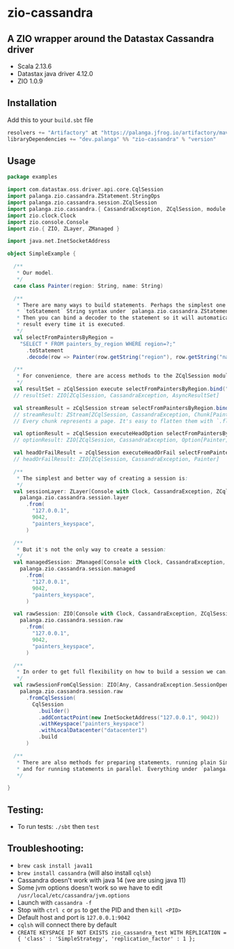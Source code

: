 zio-cassandra
=============

A ZIO wrapper around the Datastax Cassandra driver
--------------------------------------------------

* Scala 2.13.6
* Datastax java driver 4.12.0
* ZIO 1.0.9

Installation
------------

Add this to your `build.sbt` file
```sbt
resolvers += "Artifactory" at "https://palanga.jfrog.io/artifactory/maven/"
libraryDependencies += "dev.palanga" %% "zio-cassandra" % "version"
```

Usage
-----

```scala
package examples

import com.datastax.oss.driver.api.core.CqlSession
import palanga.zio.cassandra.ZStatement.StringOps
import palanga.zio.cassandra.session.ZCqlSession
import palanga.zio.cassandra.{ CassandraException, ZCqlSession, module => zCqlSession }
import zio.clock.Clock
import zio.console.Console
import zio.{ ZIO, ZLayer, ZManaged }

import java.net.InetSocketAddress

object SimpleExample {

  /**
   * Our model.
   */
  case class Painter(region: String, name: String)

  /**
   * There are many ways to build statements. Perhaps the simplest one is using
   * `toStatement` String syntax under `palanga.zio.cassandra.ZStatement.StringOps`.
   * Then you can bind a decoder to the statement so it will automatically parse the
   * result every time it is executed.
   */
  val selectFromPaintersByRegion =
    "SELECT * FROM painters_by_region WHERE region=?;"                        // String
      .toStatement                                                            // ZSimpleStatement[Row]
      .decode(row => Painter(row.getString("region"), row.getString("name"))) // ZSimpleStatement[Painter]

  /**
   * For convenience, there are access methods to the ZCqlSession module under `palanga.zio.cassandra.module`.
   */
  val resultSet = zCqlSession execute selectFromPaintersByRegion.bind("Latin America")
  // resultSet: ZIO[ZCqlSession, CassandraException, AsyncResultSet]

  val streamResult = zCqlSession stream selectFromPaintersByRegion.bind("Latin America")
  // streamResult: ZStream[ZCqlSession, CassandraException, Chunk[Painter]]
  // Every chunk represents a page. It's easy to flatten them with `.flattenChunks`.

  val optionResult = zCqlSession executeHeadOption selectFromPaintersByRegion.bind("Europe")
  // optionResult: ZIO[ZCqlSession, CassandraException, Option[Painter]]

  val headOrFailResult = zCqlSession executeHeadOrFail selectFromPaintersByRegion.bind("West Pacific")
  // headOrFailResult: ZIO[ZCqlSession, CassandraException, Painter]

  /**
   * The simplest and better way of creating a session is:
   */
  val sessionLayer: ZLayer[Console with Clock, CassandraException, ZCqlSession] =
    palanga.zio.cassandra.session.layer
      .from(
        "127.0.0.1",
        9042,
        "painters_keyspace",
      )

  /**
   * But it's not the only way to create a session:
   */
  val managedSession: ZManaged[Console with Clock, CassandraException, ZCqlSession.Service] =
    palanga.zio.cassandra.session.managed
      .from(
        "127.0.0.1",
        9042,
        "painters_keyspace",
      )

  val rawSession: ZIO[Console with Clock, CassandraException, ZCqlSession.Service] =
    palanga.zio.cassandra.session.raw
      .from(
        "127.0.0.1",
        9042,
        "painters_keyspace",
      )

  /**
   * In order to get full flexibility on how to build a session we can:
   */
  val rawSessionFromCqlSession: ZIO[Any, CassandraException.SessionOpenException, ZCqlSession.Service] =
    palanga.zio.cassandra.session.raw
      .fromCqlSession(
        CqlSession
          .builder()
          .addContactPoint(new InetSocketAddress("127.0.0.1", 9042))
          .withKeyspace("painters_keyspace")
          .withLocalDatacenter("datacenter1")
          .build
      )

  /**
   * There are also methods for preparing statements, running plain SimpleStatements or BoundStatements,
   * and for running statements in parallel. Everything under `palanga.zio.cassandra.module`.
   */

}

```

Testing:
--------

* To run tests: `./sbt` then `test`

Troubleshooting:
----------------

* `brew cask install java11`
* `brew install cassandra` (will also install `cqlsh`)
* Cassandra doesn't work with java 14 (we are using java 11)
* Some jvm options doesn't work so we have to edit `/usr/local/etc/cassandra/jvm.options`
* Launch with `cassandra -f`
* Stop with `ctrl c` or `ps` to get the PID and then `kill <PID>`
* Default host and port is `127.0.0.1:9042`
* `cqlsh` will connect there by default
* `CREATE KEYSPACE IF NOT EXISTS zio_cassandra_test WITH REPLICATION = { 'class' : 'SimpleStrategy', 'replication_factor' : 1 };`
